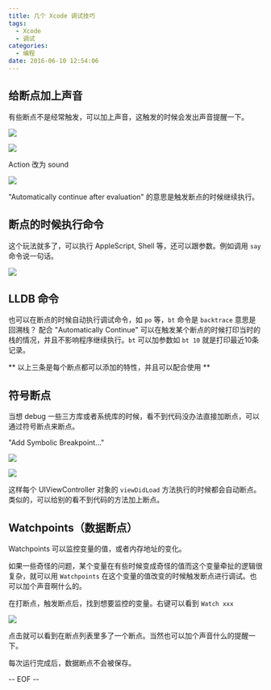 ```yaml
---
title: 几个 Xcode 调试技巧
tags:
  - Xcode
  - 调试
categories:
  - 编程
date: 2016-06-10 12:54:06
---
```


## 给断点加上声音

有些断点不是经常触发，可以加上声音，这触发的时候会发出声音提醒一下。

![](https://www.bignerdranch.com/img/blog/2013/11/edit-breakpoint-menu.png)

![](https://www.bignerdranch.com/img/blog/2013/11/edit-breakpoint-window.png)

Action 改为 sound

![](https://www.bignerdranch.com/img/blog/2013/11/breakpoint-actions.png)

"Automatically continue after evaluation" 的意思是触发断点的时候继续执行。

## 断点的时候执行命令

这个玩法就多了，可以执行 AppleScript, Shell 等，还可以跟参数。例如调用 `say` 命令说一句话。

![](https://ws3.sinaimg.cn/large/74681984gw1f2ubn7j61kj20ci06y3z8.jpg)

## LLDB 命令

也可以在断点的时候自动执行调试命令，如 `po` 等，`bt` 命令是 `backtrace` 意思是回溯栈？
配合 "Automatically Continue" 可以在触发某个断点的时候打印当时的栈的情况，并且不影响程序继续执行。`bt` 可以加参数如 `bt 10` 就是打印最近10条记录。

** 以上三条是每个断点都可以添加的特性，并且可以配合使用 **

## 符号断点

当想 debug 一些三方库或者系统库的时候，看不到代码没办法直接加断点，可以通过符号断点来断点。

"Add Symbolic Breakpoint..."

![](https://www.bignerdranch.com/img/blog/2013/11/add-breakpoint-menu.png)


![](https://www.bignerdranch.com/img/blog/2013/11/UIViewController-viewDidLoad-symbolic-breakpoint.png)

这样每个 UIViewController 对象的 `viewDidLoad` 方法执行的时候都会自动断点。类似的，可以给别的看不到代码的方法加上断点。

## Watchpoints（数据断点）

Watchpoints 可以监控变量的值，或者内存地址的变化。

如果一些奇怪的问题，某个变量在有些时候变成奇怪的值而这个变量牵扯的逻辑很复杂，就可以用 `Watchpoints` 在这个变量的值改变的时候触发断点进行调试。也可以加个声音啊什么的。

在打断点，触发断点后，找到想要监控的变量。右键可以看到 `Watch xxx`

![](https://www.bignerdranch.com/img/blog/2013/11/set-watchpoint-menu.png)

点击就可以看到在断点列表里多了一个断点。当然也可以加个声音什么的提醒一下。

每次运行完成后，数据断点不会被保存。

-- EOF --

